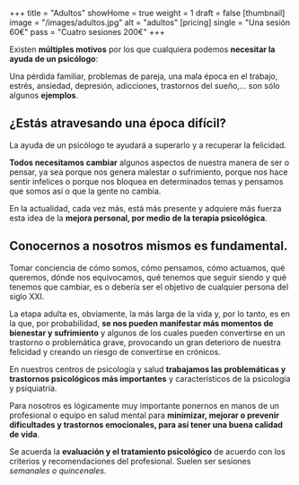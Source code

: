 +++
title = "Adultos"
showHome = true
weight = 1
draft = false
[thumbnail]
image = "/images/adultos.jpg"
alt = "adultos"
[pricing]
single = "Una sesión 60€"
pass = "Cuatro sesiones 200€"
+++

Existen **múltiples motivos** por los que cualquiera podemos **necesitar la ayuda de un psicólogo**:

Una pérdida familiar, problemas de pareja, una mala época en el trabajo, estrés, ansiedad, depresión, adicciones, trastornos del sueño,… son sólo algunos **ejemplos**.

## ¿Estás atravesando una época difícil?

La ayuda de un psicólogo te ayudará a superarlo y a recuperar la felicidad.

**Todos necesitamos cambiar** algunos aspectos de nuestra manera de ser o pensar, ya sea porque nos genera malestar o sufrimiento, porque nos hace sentir infelices o porque nos bloquea en determinados temas y pensamos que somos así o que la gente no cambia.

En la actualidad, cada vez más, está más presente y adquiere más fuerza esta idea de la **mejora personal, por medio de la terapia psicológica**.

## Conocernos a nosotros mismos es fundamental.

Tomar conciencia de cómo somos, cómo pensamos, cómo actuamos, qué queremos, dónde nos equivocamos, qué tenemos que seguir siendo y qué tenemos que cambiar, es o debería ser el objetivo de cualquier persona del siglo XXI.

La etapa adulta es, obviamente, la más larga de la vida y, por lo tanto, es en la que, por probabilidad, **se nos pueden manifestar más momentos de bienestar y sufrimiento** y algunos de los cuales pueden convertirse en un trastorno o problemática grave, provocando un gran deterioro de nuestra felicidad y creando un riesgo de convertirse en crónicos.

En nuestros centros de psicología y salud **trabajamos las problemáticas y trastornos psicológicos más importantes** y característicos de la psicología y psiquiatría.

Para nosotros es lógicamente muy importante ponernos en manos de un profesional o equipo en salud mental para **minimizar, mejorar o prevenir dificultades y trastornos emocionales, para así tener una buena calidad de vida**.

Se acuerda la **evaluación y el tratamiento psicológico** de acuerdo con los criterios y recomendaciones del profesional. Suelen ser sesiones *semanales o quincenales*.